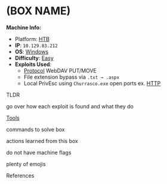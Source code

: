 #  (BOX NAME)

**Machine Info:**
- Platform: [HTB](HTB)
- **IP**: `10.129.83.212`
- **OS**: [Windows](Windows)
- **Difficulty**: [Easy](Easy)
- **Exploits Used**:
  - [Protocol](Protocol) WebDAV PUT/MOVE
  - File extension bypass via `.txt → .aspx`
  - Local PrivEsc using `Churrasco.exe`
open ports ex.
[HTTP](HTTP.md)

TLDR

go over how each exploit is found and what they do

[Tools](Tools)

commands to solve box

actions learned from this box


do not have machine flags


plenty of emojis


References